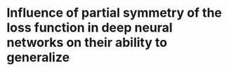 # Influence of partial symmetry of the loss function in deep neural networks on their ability to generalize
